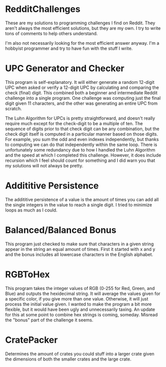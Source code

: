 # RedditChallenges
These are my solutions to programming challenges I find on Reddit. They aren't always the most efficient solutions,
but they are my own. I try to write tons of comments to help others understand. 

I'm also not necessarily looking for the most efficient answer anyway. I'm a hobbyist programmer and try to have fun
with the stuff I write. 

# UPC Generator and Checker
This program is self-explanatory. It will either generate a random 12-digit UPC when asked or verify a 12-digit UPC by calculating and comparing the check (final) digit. This combined both a beginner and intermediate Reddit challenge into a single program. One challenge was computing just the final digit given 11 characters, and the other was generating an entire UPC from scratch. 

The Luhn Algorithm for UPCs is pretty straightforward, and doesn't really require much except for the check-digit to be a multiple of ten. The sequence of digits prior to that check digit can be any combination, but the check digit itself is computed in a particular manner based on those digits. For example, you sum the odd and even indexes independently, but thanks to computing we can do that independently within the same loop. There is unfortunately some redundancy due to how I handled the Luhn Algorithm and the speed at which I completed this challenge. However, it does include recursion which I feel should count for something and I did warn you that my solutions will not always be pretty.

# Addititive Persistence
The addititive persistence of a value is the amount of times you can add all the single integers in the value to reach a single digit. I tried to minimize loops as much as I could.

# Balanced/Balanced Bonus
This program just checked to make sure that characters in a given string appear in the string an equal amount of times. First it started with x and y and the bonus includes all lowercase characters in the English alphabet.

# RGBToHex
This program takes the integer values of RGB (0-255 for Red, Green, and Blue) and outputs the hexidecimal string. It will average the values given for a specific color, if you give more than one value. Otherwise, it will just process the initial value given. I wanted to make the program a bit more flexible, but it would have been ugly and unnecessarily taxing. 
An update for this at some point to combine hex strings is coming, someday. Misread the "bonus" part of the challenge it seems.

# CratePacker
Determines the amount of crates you could stuff into a larger crate given the dimensions of both the smaller crates and the large crate. 
